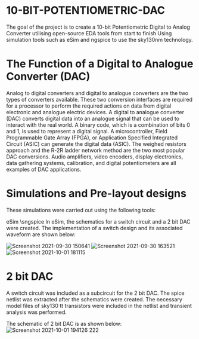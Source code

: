 # 10-BIT-POTENTIOMETRIC-DAC
The goal of the project is to create a 10-bit Potentiometric Digital to Analog Converter utilising open-source EDA tools from start to finish Using simulation tools such as eSim and ngspice to use the sky130nm technology.
# The Function of a Digital to Analogue Converter (DAC)
 Analog to digital converters and digital to analogue converters are the two types of converters available. These two conversion interfaces are required for a processor to perform the required actions on data from digital electronic and analogue electric devices. A digital to analogue converter (DAC) converts digital data into an analogue signal that can be used to interact with the real world. A binary code, which is a combination of bits 0 and 1, is used to represent a digital signal. A microcontroller, Field Programmable Gate Array (FPGA), or Application Specified Integrated Circuit (ASIC) can generate the digital data (ASIC). The weighed resistors approach and the R-2R ladder network method are the two most popular DAC conversions. Audio amplifiers, video encoders, display electronics, data gathering systems, calibration, and digital potentiometers are all examples of DAC applications.
# Simulations and Pre-layout designs
These simulations were carried out using the following tools:

eSim \sngspice
In eSim, the schematics for a switch circuit and a 2 bit DAC were created.
The implementation of a switch design and its associated waveform are shown below:

![Screenshot 2021-09-30 150641](https://user-images.githubusercontent.com/91714449/135608409-5236ebf0-53c7-470c-a204-7ba2f466ce0e.png)
![Screenshot 2021-09-30 163521](https://user-images.githubusercontent.com/91714449/135609237-7fb66ca2-c70f-4880-808b-fd27f303fe08.png)
![Screenshot 2021-10-01 181115](https://user-images.githubusercontent.com/91714449/135644230-1208aa99-b6d2-4e1e-b8a5-6861879eaab5.png)
# 2 bit DAC
A switch circuit was included as a subcircuit for the 2 bit DAC. The spice netlist was extracted after the schematics were created. The necessary model files of sky130 tt transistors were included in the netlist and transient analysis was performed.

The schematic of 2 bit DAC is as shown below:
![Screenshot 2021-10-01 194126  222](https://user-images.githubusercontent.com/91714449/135649856-5a7bcd2d-97b4-4253-919a-e18ab37d5477.png)
